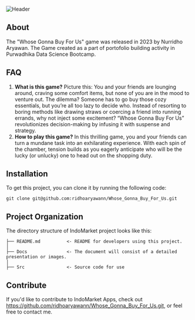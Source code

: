 ![Header](./docs/header.png)

## About

The "Whose Gonna Buy For Us" game was released in 2023 by Nurridho Aryawan. The Game created as a part of portofolio building activity in Purwadhika Data Science Bootcamp. 

## FAQ

1. **What is this game?** 
Picture this: You and your friends are lounging around, craving some comfort items, but none of you are in the mood to venture out. The dilemma? Someone has to go buy those cozy essentials, but you’re all too lazy to decide who. Instead of resorting to boring methods like drawing straws or coercing a friend into running errands, why not inject some excitement? “Whose Gonna Buy For Us” revolutionizes decision-making by infusing it with suspense and strategy.
2. **How to play this game?** 
In this thrilling game, you and your friends can turn a mundane task into an exhilarating experience. With each spin of the chamber, tension builds as you eagerly anticipate who will be the lucky (or unlucky) one to head out on the shopping duty.

## Installation

To get this project, you can clone it by running the following code:

    git clone git@github.com:ridhoaryawann/Whose_Gonna_Buy_For_Us.git

    
## Project Organization

The directory structure of IndoMarket project looks like this:

    ├── README.md          <- README for developers using this project.
    │
    ├── Docs               <- The document will consist of a detailed presentation or images.
    │
    ├── Src                <- Source code for use              

## Contribute

If you'd like to contribute to IndoMarket Apps, check out https://github.com/ridhoaryawann/Whose_Gonna_Buy_For_Us.git, or feel free to contact me.
